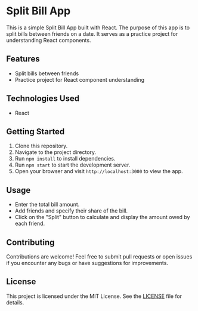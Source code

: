 # Split Bill App

This is a simple Split Bill App built with React. The purpose of this app is to split bills between friends on a date. It serves as a practice project for understanding React components.

## Features
- Split bills between friends
- Practice project for React component understanding

## Technologies Used
- React

## Getting Started
1. Clone this repository.
2. Navigate to the project directory.
3. Run `npm install` to install dependencies.
4. Run `npm start` to start the development server.
5. Open your browser and visit `http://localhost:3000` to view the app.

## Usage
- Enter the total bill amount.
- Add friends and specify their share of the bill.
- Click on the "Split" button to calculate and display the amount owed by each friend.

## Contributing
Contributions are welcome! Feel free to submit pull requests or open issues if you encounter any bugs or have suggestions for improvements.

## License
This project is licensed under the MIT License. See the [LICENSE](LICENSE) file for details.